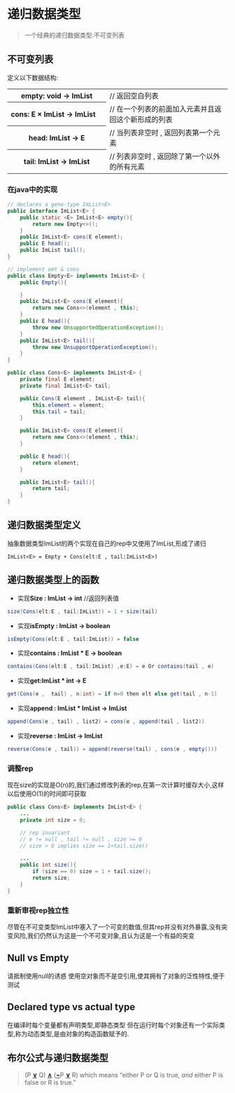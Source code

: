 # 递归数据类型
> 一个经典的递归数据类型:不可变列表

## 不可变列表
定义以下数据结构:
<table class="table table-condensed no-markdown" id="@empty_void_imlist_returns_empty_list"><tbody><tr><th>empty: void → ImList</th><td>// 返回空白列表</td></tr><tr><th style="white-space:nowrap">cons: E × ImList → ImList </th><td>// 在一个列表的前面加入元素并且返回这个新形成的列表</td></tr><tr><th>head: ImList → E</th><td>// 当列表非空时 ,  返回列表第一个元素</td></tr><tr><th>tail: ImList → ImList</th><td>// 列表非空时 , 返回除了第一个以外的所有元素</td></tr></tbody></table>

### 在java中的实现
```java
// declares a gene-type ImList<E>
public interface ImList<E> {
    public static <E> ImList<E> empty(){
        return new Empty<>();
    }
    public ImList<E> cons(E element);
    public E head();
    public ImList tail();
}

// implement emt & cons
public class Empty<E> implements ImList<E> {
    public Empty(){

    }
    public ImList<E> cons(E element){
        return new Cons<>(element , this);
    }
    public E head(){
        throw new UnsupportedOperationException();
    }
    public ImList<E> tail(){
        throw new UnsupportOperationException();
    }
}

public class Cons<E> implements ImList<E> {
    private final E element;
    private final ImList<E> tail;

    public Cons(E element , ImList<E> tail){
        this.element = element;
        this.tail = tail;
    }

    public ImList<E> cons(E element){
        return new Cons<>(element , this);
    }

    public E head(){
        return element;
    }

    public ImList<E> tail(){
        return tail;
    }
}
```

## 递归数据类型定义
抽象数据类型ImList的两个实现在自己的rep中又使用了ImList,形成了递归

`ImList<E> = Empty + Cons(elt:E , tail:ImList<E>)`

## 递归数据类型上的函数
- 实现**Size : ImList -> int** //返回列表值
```java
size(Cons(elt:E , tail:ImList)) = 1 + size(tail)
```

- 实现**isEmpty : ImList -> boolean**
```java
isEmpty(Cons(elt:E , tail:ImList)) = false
```

- 实现**contains : ImList * E -> boolean**
```java
contains(Cons(elt:E , tail:ImList) ,e:E) = e Or contains(tail , e)
```

- 实现**get:ImList * int -> E**
```java
get(Cons(e ,  tail) , n:int) = if n=0 then elt else get(tail , n-1)
```

- 实现**append : ImList * ImList -> ImList**
```java
append(Cons(e , tail) , list2) = cons(e , append(tail , list2))
```

- 实现**reverse : ImList -> ImList**
```java
reverse(Cons(e , tail)) = append(reverse(tail) , cons(e , empty()))
```

### 调整rep
现在size的实现是O(n)的,我们通过修改列表的rep,在第一次计算时缓存大小,这样以后使用O(1)的时间即可获取

```java
public class Cons<E> implements ImList<E> {
    ...
    private int size = 0;

    // rep invariant 
    // e != null , tail != null , size >= 0
    // size > 0 implies size == 1+tail.size()

    ...
    public int size(){
        if (size == 0) size = 1 + tail.size();
        return size;
    }
}
```

### 重新审视rep独立性
尽管在不可变类型ImList中塞入了一个可变的数值,但其rep并没有对外暴露,没有突变风险,我们仍然认为这是一个不可变对象,且认为这是一个有益的突变

## Null vs Empty
请抵制使用null的诱惑
使用空对象而不是空引用,使其拥有了对象的泛性特性,便于测试
## Declared type vs actual type
在编译时每个变量都有声明类型,即静态类型
但在运行时每个对象还有一个实际类型,称为动态类型,是由对象的构造函数赋予的.

## 布尔公式与递归数据类型
> (P [**∨**](https://en.wikipedia.org/wiki/Logical_disjunction) Q) [**∧**](https://en.wikipedia.org/wiki/Logical_conjunction) ([**¬**](https://en.wikipedia.org/wiki/Logical_negation)P [**∨**](https://en.wikipedia.org/wiki/Logical_disjunction) R)
which means “either P or Q is true, _and_ either P is false or R is true.”

